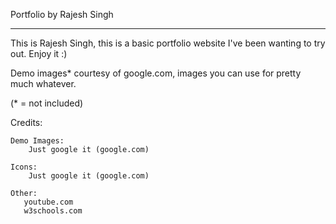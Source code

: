 Portfolio  by Rajesh Singh
**************************



This is Rajesh Singh, this is a basic portfolio website I've been wanting
to try out. Enjoy it :)

Demo images* courtesy of google.com,  images
you can use for pretty much whatever.

(* = not included)




Credits:

	Demo Images:
		Just google it (google.com)

	Icons:
		Just google it (google.com)

	Other:
	   youtube.com
       w3schools.com